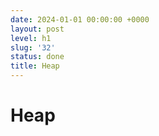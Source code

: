 ```yaml
---
date: 2024-01-01 00:00:00 +0000
layout: post
level: h1
slug: '32'
status: done
title: Heap
---
```


# Heap